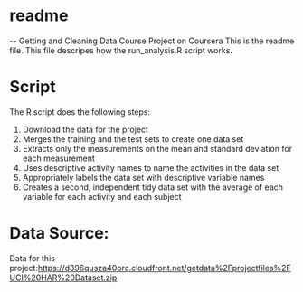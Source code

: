 <h1>readme</h1>
-- Getting and Cleaning Data Course Project on Coursera
This is the readme file. This file descripes how the run_analysis.R script works.

<h1>Script</h1>
The R script does the following steps:
<ol>
<li>Download the data for the project </li>
<li>Merges the training and the test sets to create one data set</li>
<li>Extracts only the measurements on the mean and standard deviation for each measurement</li>
<li>Uses descriptive activity names to name the activities in the data set</li>
<li>Appropriately labels the data set with descriptive variable names</li>
<li>Creates a second, independent tidy data set with the average of each variable for each activity and each subject</li>
</ol>

<h1>Data Source:</h1>
Data for this project:<a href ="https://d396qusza40orc.cloudfront.net/getdata%2Fprojectfiles%2FUCI%20HAR%20Dataset.zip">https://d396qusza40orc.cloudfront.net/getdata%2Fprojectfiles%2FUCI%20HAR%20Dataset.zip </a>




